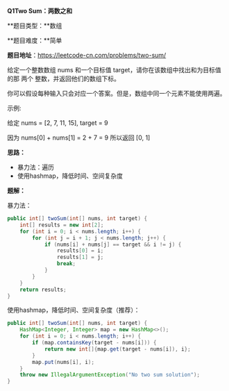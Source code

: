 **Q1Two Sum：两数之和**

**题目类型：**数组

**题目难度：**简单

**题目地址**：https://leetcode-cn.com/problems/two-sum/

给定一个整数数组 nums 和一个目标值 target，请你在该数组中找出和为目标值的那 两个 整数，并返回他们的数组下标。

你可以假设每种输入只会对应一个答案。但是，数组中同一个元素不能使用两遍。

示例:

给定 nums = [2, 7, 11, 15], target = 9

因为 nums[0] + nums[1] = 2 + 7 = 9
所以返回 [0, 1]

**思路：**

* 暴力法：遍历
* 使用hashmap，降低时间、空间复杂度

**题解：**

暴力法：

```java
public int[] twoSum(int[] nums, int target) {
    int[] results = new int[2];
    for (int i = 0; i < nums.length; i++) {
        for (int j = i + 1; j < nums.length; j++) {
            if (nums[i] + nums[j] == target && i != j) {
                results[0] = i;
                results[1] = j;
                break;
            }
        }
    }
    return results;
}
```

使用hashmap，降低时间、空间复杂度（推荐）：

```java
public int[] twoSum(int[] nums, int target) {
    HashMap<Integer, Integer> map = new HashMap<>();
    for (int i = 0; i < nums.length; i++) {
        if (map.containsKey(target - nums[i])) {
            return new int[]{map.get(target - nums[i]), i};
        }
        map.put(nums[i], i);
    }
    throw new IllegalArgumentException("No two sum solution");
}
```

